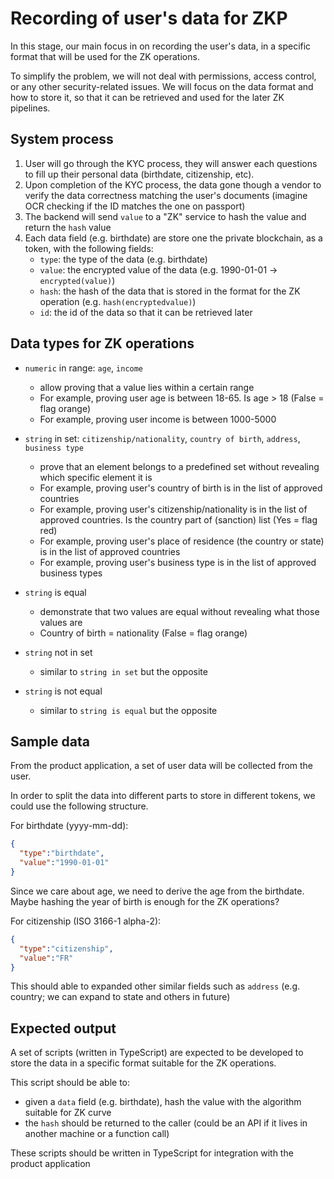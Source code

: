 # Recording of user's data for ZKP

In this stage, our main focus in on recording the user's data, in a specific format that will be used for the ZK operations.

To simplify the problem, we will not deal with permissions, access control, or any other security-related issues. We will focus on the data format and how to store it, so that it can be retrieved and used for the later ZK pipelines.

## System process

1. User will go through the KYC process, they will answer each questions to fill up their personal data (birthdate, citizenship, etc).
2. Upon completion of the KYC process, the data gone though a vendor to verify the data correctness matching the user's documents (imagine OCR checking if the ID matches the one on passport)
3. The backend will send `value` to a "ZK" service to hash the value and return the `hash` value
4. Each data field (e.g. birthdate) are store one the private blockchain, as a token, with the following fields:
    - `type`: the type of the data (e.g. birthdate)
    - `value`: the encrypted value of the data (e.g. 1990-01-01 -> `encrypted(value)`)
    - `hash`: the hash of the data that is stored in the format for the ZK operation (e.g. `hash(encryptedvalue)`)
    - `id`: the id of the data so that it can be retrieved later

## Data types for ZK operations

- `numeric` in range: `age`, `income`
  - allow proving that a value lies within a certain range
  - For example, proving user age is between 18-65. Is age > 18 (False = flag orange)
  - For example, proving user income is between 1000-5000

- `string` in set: `citizenship/nationality`, `country of birth`, `address`, `business type`
  - prove that an element belongs to a predefined set without revealing which specific element it is
  - For example, proving user's country of birth is in the list of approved countries
  - For example, proving user's citizenship/nationality is in the list of approved countries. Is the country part of (sanction) list (Yes = flag red)
  - For example, proving user's place of residence (the country or state) is in the list of approved countries
  - For example, proving user's business type is in the list of approved business types

- `string` is equal
  - demonstrate that two values are equal without revealing what those values are
  - Country of birth = nationality (False = flag orange)

- `string` not in set
  - similar to `string in set` but the opposite

- `string` is not equal
  - similar to `string is equal` but the opposite

## Sample data

From the product application, a set of user data will be collected from the user.

In order to split the data into different parts to store in different tokens, we could use the following structure.

For birthdate (yyyy-mm-dd):

```json
{
  "type":"birthdate",
  "value":"1990-01-01"
}
```

Since we care about age, we need to derive the age from the birthdate. Maybe hashing the year of birth is enough for the ZK operations?

For citizenship (ISO 3166-1 alpha-2):

```json
{
  "type":"citizenship",
  "value":"FR"
}
```

This should able to expanded other similar fields such as `address` (e.g. country; we can expand to state and others in future)

## Expected output

A set of scripts (written in TypeScript) are expected to be developed to store the data in a specific format suitable for the ZK operations.

This script should be able to:
- given a `data` field (e.g. birthdate), hash the value with the algorithm suitable for ZK curve
- the `hash` should be returned to the caller (could be an API if it lives in another machine or a function call)

These scripts should be written in TypeScript for integration with the product application
